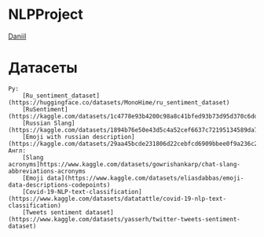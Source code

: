 # NLPProject

[Daniil](https://daniilshat.ru/)
# Датасеты

    Ру:
        [Ru_sentiment_dataset](https://huggingface.co/datasets/MonoHime/ru_sentiment_dataset)
        [RuSentiment](https://kaggle.com/datasets/1c4778e93b4200c98a8c41bfed93b73d95d370c6dd39ddecceed31cbefc6a3d9)
        [Russian Slang](https://kaggle.com/datasets/1894b76e50e43d5c4a52cef6637c72195134589da7f9e45627f330e082470ab2)
        [Emoji with russian description](https://kaggle.com/datasets/29aa45bcde231806d22cebfcd6909bbee0f9a236c2a628afa4f427da02d8b6a9)
    Англ:
        [Slang acronyms]https://www.kaggle.com/datasets/gowrishankarp/chat-slang-abbreviations-acronyms
        [Emoji data](https://www.kaggle.com/datasets/eliasdabbas/emoji-data-descriptions-codepoints)
        [Covid-19-NLP-text-classification](https://www.kaggle.com/datasets/datatattle/covid-19-nlp-text-classification)
        [Tweets sentiment dataset](https://www.kaggle.com/datasets/yasserh/twitter-tweets-sentiment-dataset)
